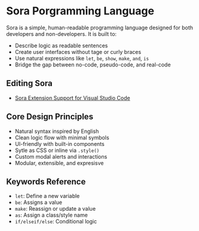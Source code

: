 # Sora Porgramming Language

Sora is a simple, human-readable programming language designed for both developers and non-developers. It is built to:
- Describe logic as readable sentences
- Create user interfaces without tage or curly braces
- Use natural expressions like `let`, `be`, `show`, `make`, `and`, `is`
- Bridge the gap between no-code, pseudo-code, and real-code

## Editing Sora
- [Sora Extension Support for Visual Studio Code](#)
  
## Core Design Principles
- Natural syntax inspired by English
- Clean logic flow with minimal symbols
- UI-friendly with built-in components
- Sytle as CSS or inline via `.style()`
- Custom modal alerts and interactions
- Modular, extensible, and expresisve

## Keywords Reference
- `let`: Define a new variable
- `be`: Assigns a value
- `make`: Reassign or update a value
- `as`: Assign a class/style name
- `if/elseif/else`: Conditional logic
